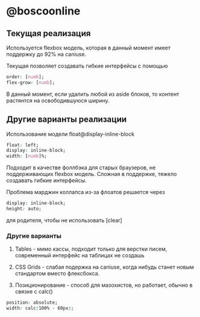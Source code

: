# @boscoonline

## Текущая реализация

Используется flexbox модель, которая в данный момент имеет поддержку до 92% на caniuse.

Текущая позволяет создавать гибкие интерфейсы с помощью

```css
order: [numb];
flex-grow: [numb];
```

В данный момент, если удалить любой из aside блоков, то контент растянтся на освободившуюся ширину.

## Другие варианты реализации

Использование модели float@display-inline-block

```css
float: left;
display: inline-block;
width: [numb]%;
```

Подходит в качестве фоллбэка для старых браузеров, не поддерживающих flexbox модель.
Сложная в поддержке, тяжело создавать гибкие интерфейсы.

Проблема марджин коллапса из-за флоатов решается через

```css
display: inline-block;
height: auto;
```

для родителя, чтобы не использовать [clear]

### Другие варианты

1. Tables - мимо кассы, подходит только для верстки писем, современный интерфейс на таблицах не создашь

2. CSS Grids - слабая подержка на caniuse, когда нибудь станет новым стандартом вместо флексбокса.

3. Позиционирование - способ для мазохистов, но работает, обычно в связке с calc()

```css
position: absolute;
width: calc(100% - 60px);
```
